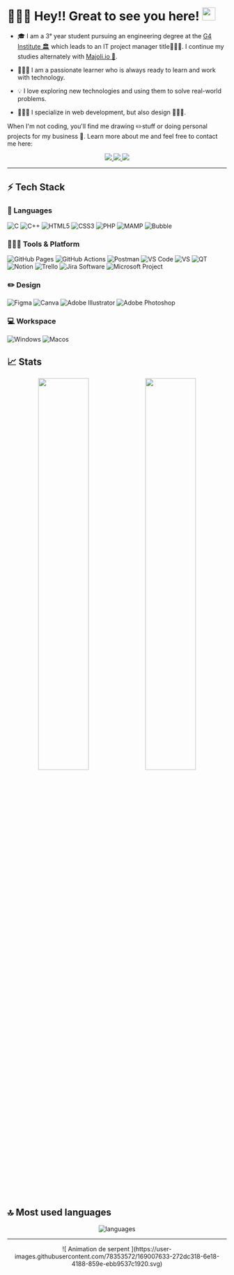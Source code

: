 # 🧑🏻‍💼 Hey!! Great to see you here! <img src="/src/wave.gif" width="30px" height="30px">

* 🎓 I am a 3ᵉ year student pursuing an engineering degree at the [G4 Institute 🏛️](https://www.institut-g4.fr) which leads to an IT project manager title👨🏻‍🎓. I continue my studies alternately with [Majoli.io 🌆](https://majoli.io).

* 👨🏻‍🎓 I am a passionate learner who is always ready to learn and work with technology.

* 💡 I love exploring new technologies and using them to solve real-world problems.

* 🧑🏻‍💻 I specialize in web development, but also design 👨🏻‍💻. 


When I'm not coding, you'll find me drawing ✏️stuff or doing personal projects for my business 🏢. Learn more about me and feel free to contact me here:

<p align="center">
	<a href="https://www.linkedin.com/in/lucaspezone/">
		<img src="https://img.shields.io/badge/LinkedIn-0077B5?style=for-the-badge&logo=linkedin&logoColor=white" />
    </a>
        <a href="https://makeagency.fr">
		<img src="https://img.shields.io/badge/MakeAgency-1AA260?style=for-the-badge&logo=About.me&logoColor=white" />
	</a>
        <a href="mailto:pezone@outlook.fr">
		<img src="https://img.shields.io/badge/Outlook-0077B5?style=for-the-badge&logo=microsoftoutlook&logoColor=white" />
	</a>
</p>

---

## ⚡ Tech Stack

### 🚀 Languages

![C](https://img.shields.io/badge/C-00599C?style=for-the-badge&logo=c&logoColor=white)
![C++](https://img.shields.io/badge/C%2B%2B-00599C?style=for-the-badge&logo=c%2B%2B&logoColor=white)
![HTML5](https://img.shields.io/badge/HTML5-E34F26?style=for-the-badge&logo=html5&logoColor=white)
![CSS3](https://img.shields.io/badge/CSS3-1572B6?style=for-the-badge&logo=css3&logoColor=white)
![PHP](https://img.shields.io/badge/PHP-2300C4?style=for-the-badge&logo=php&logoColor=white)  ![MAMP](https://img.shields.io/badge/MAMP-FF9A00?style=for-the-badge&logo=MAMP&logoColor=white) ![Bubble](https://img.shields.io/badge/bubble.io-%2300C4CC.svg?&style=for-the-badge&logo=bubble&logoColor=white)

### 🧑🏻‍💻 Tools & Platform

![GitHub Pages](https://img.shields.io/badge/GitHub_Pages-100000?style=for-the-badge&logo=github&logoColor=white)
![GitHub Actions](https://img.shields.io/badge/GitHub_Actions-2088FF?style=for-the-badge&logo=github-actions&logoColor=white)
![Postman](https://img.shields.io/badge/Postman-FF6C37?style=for-the-badge&logo=Postman&logoColor=white)
![VS Code](https://img.shields.io/badge/Visual_Studio_Code-0078D4?style=for-the-badge&logo=visual%20studio%20code&logoColor=white)
![VS](https://img.shields.io/badge/Visual_Studio-5C2D91?style=for-the-badge&logo=visual%20studio&logoColor=white)
![QT](https://img.shields.io/badge/qt-1AA260?style=for-the-badge&logo=qt&logoColor=white)
![Notion](https://img.shields.io/badge/Notion-000?style=for-the-badge&&logo=notion&logoColor=white)
![Trello](https://img.shields.io/badge/Trello-00599C?style=for-the-badge&&logo=trello&logoColor=white)  ![Jira Software](https://img.shields.io/badge/Jira-2300C4?style=for-the-badge&&logo=jirasoftware&logoColor=white)  ![Microsoft Project](https://img.shields.io/badge/Microsoft%20Project-1AA260?style=for-the-badge&logo=Project&logoColor=white)  

### ✏️ Design

![Figma](https://img.shields.io/badge/Figma-F24E1E?style=for-the-badge&logo=figma&logoColor=white)
![Canva](https://img.shields.io/badge/Canva-%2300C4CC.svg?&style=for-the-badge&logo=Canva&logoColor=white)
![Adobe Illustrator](https://img.shields.io/badge/Adobe%20Illustrator-FF9A00?style=for-the-badge&logo=adobe%20illustrator&logoColor=white)
![Adobe Photoshop](https://img.shields.io/badge/adobephotoshop-2088FF?style=for-the-badge&logo=adobephotoshop&logoColor=white)

### 💻 Workspace

![Windows](https://img.shields.io/badge/Windows-0078D6?style=for-the-badge&logo=windows&logoColor=white)
![Macos](https://img.shields.io/badge/Macos-000000?style=for-the-badge&logo=apple&logoColor=white)

## 📈 Stats

<p align="center">
  <img width="48%" src="https://github-readme-stats.vercel.app/api?username=PLucas0509&show_icons=true&hide_border=true&theme=radical" />
  <img width="48%" src="https://github-readme-streak-stats.herokuapp.com/?user=PLucas0509&hide_border=true&theme=radical" />
</p>


## 🔝 Most used languages
<p align="center">
  <img alt="languages" src="https://github-readme-stats.vercel.app/api/top-langs/?username=PLucas0509&layout=contribs&hide_border=true&theme=radical" />
</p>

---
<p align="center">
![ Animation de serpent ](https://user-images.githubusercontent.com/78353572/169007633-272dc318-6e18-4188-859e-ebb9537c1920.svg)
</p>

